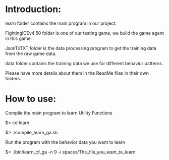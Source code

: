 # Introduction:
learn folder contains the main program in our project.

FightingICEv4.50 folder is one of our testing game, we build the game agent in this game.

JsonToTXT folder is the data processing program to get the training data from the raw game data.

data folder contains the training data we use for different behavior patterns.


Please have more details about them in the ReadMe files in their own folders.

# How to use:

Compile the main program to learn Utility Functions

$> cd learn

$> ./compile_learn_ga.sh

Run the program with the behavior data you want to learn 

$> ./bin/learn_cf_ga -n 9 -i spaces/The_file_you_want_to_learn



